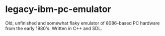 legacy-ibm-pc-emulator
======================

Old, unfinished and somewhat flaky emulator of 8086-based PC hardware from the early 1980's. Written in C++ and SDL.